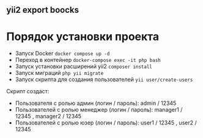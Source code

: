 ## yii2 export boocks

# Порядок установки проекта

* Запуск Docker `` docker compose up -d ``
* Переход в контейнер  `` docker-compose exec -it php bash ``
* Запуск установки расширений yii2 `` composer install ``
* Запуск миграций `` php yii migrate ``
* Запуск скрипта для создания пользователей  ``yii user/create-users``

Скрипт создаст:
* Пользователя с ролью админ (логин / пароль): admin / 12345
* Пользователей с ролью менеджер (логин / пароль): manager1 / 12345 , manager2 / 12345
* Пользователей с ролью юзер (логин / пароль): user1 / 12345 , user2 / 12345



